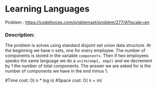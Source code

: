 # Learning Languages
Problem : https://codeforces.com/problemset/problem/277/A?locale=en

### Description:
The problem is solves using standard disjoint set union data structure.
At the beginning we have n sets, one for every employee. The number of components is stored in the variable `components`.
Then if two employees speaks the same language we do a `unite(emp1, emp2)` and we decrement by 1 the number of total components.
The answer we are asked for is the number of components we have in the end minus 1.


#Time cost:
O( n * log n)
#Space cost:
O( n + m)
